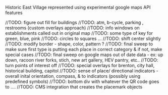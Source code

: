 Historic East Village represented using experimental google maps API features 

//TODO: figure out fill for buildings
//TODO: atm, b-cycle, parking , restrooms  (custom overlays approach)
//TODO: info windows on establishments called out in original map
//TODO: some type of key for green, blue, pink
//TODO: circles to squares ...
//TODO: shift center slightly
//TODO: modify border  - shape, color, pattern ? 
//TODO: final sweep to make sure first type is putting each place in correct category & if not, make special cases
//TODO: final sweep on google maps out of date data - ex: up down, racoon river forks, stich, new art gallery, HEV pantry, etc..
//TODO: turn points of interest off
//TODO: special overlays for brenton, city hall, historical building, capitol
//TODO: sense of place/ directional indicators - overall inital orientation,  compass, & to indicators (possibly using predefined symbols)
//TODO: bottom div with whatever the QR code goes to ....
//TODO: CMS integration that creates the placemark objects